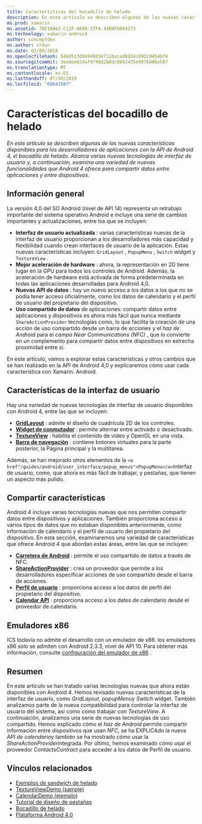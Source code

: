 ```yaml
---
title: Características del bocadillo de helado
description: En este artículo se describen algunas de las nuevas características disponibles para los desarrolladores de aplicaciones con la API de Android 4, el bocadillo de helado. Abarca varias nuevas tecnologías de interfaz de usuario y, a continuación, examina una variedad de nuevas funcionalidades que Android 4 ofrece para compartir datos entre aplicaciones y entre dispositivos.
ms.prod: xamarin
ms.assetid: 78E18A62-C12F-A699-37FA-44B9F6B44273
ms.technology: xamarin-android
author: conceptdev
ms.author: crdun
ms.date: 03/09/2018
ms.openlocfilehash: 548d513d8b949b56711bacad6924c692c0454bf4
ms.sourcegitcommit: 3ea9ee034af9790d2b0dc0893435e997bd06e587
ms.translationtype: MT
ms.contentlocale: es-ES
ms.lasthandoff: 07/30/2019
ms.locfileid: "68643507"
---
```

# <a name="ice-cream-sandwich-features"></a>Características del bocadillo de helado

_En este artículo se describen algunas de las nuevas características disponibles para los desarrolladores de aplicaciones con la API de Android 4, el bocadillo de helado. Abarca varias nuevas tecnologías de interfaz de usuario y, a continuación, examina una variedad de nuevas funcionalidades que Android 4 ofrece para compartir datos entre aplicaciones y entre dispositivos._

## <a name="overview"></a>Información general

La versión 4,0 del SO Android (nivel de API 14) representa un retrabajo importante del sistema operativo Android e incluye una serie de cambios importantes y actualizaciones, entre los que se incluyen:

-   **Interfaz de usuario actualizada** : varias características nuevas de la interfaz de usuario proporcionan a los desarrolladores más capacidad y flexibilidad cuando crean interfaces de usuario de la aplicación. Estas nuevas características incluyen: `GridLayout` , `PopupMenu` , `Switch` widget y `TextureView` . 
-   **Mejor aceleración de hardware** : ahora, la representación en 2D tiene lugar en la GPU para todos los controles de Android. Además, la aceleración de hardware está activada de forma predeterminada en todas las aplicaciones desarrolladas para Android 4,0. 
-   **Nuevas API de datos** : hay un nuevo acceso a los datos a los que no se podía tener acceso oficialmente, como los datos de calendario y el perfil de usuario del propietario del dispositivo. 
-   **Uso compartido de datos** de aplicaciones: compartir datos entre aplicaciones y dispositivos es ahora más fácil que nunca mediante `ShareActionProvider` tecnologías como, lo que facilita la creación de una acción de uso compartido desde un barra de acciones y el *haz de Android* para el *campo Near Communications (NFC)* , que lo convierte en un complemento para compartir datos entre dispositivos en estrecha proximidad entre sí. 


En este artículo, vamos a explorar estas características y otros cambios que se han realizado en la API de Android 4,0 y explicaremos cómo usar cada característica con Xamarin. Android.

## <a name="user-interface-features"></a>Características de la interfaz de usuario

Hay una variedad de nuevas tecnologías de interfaz de usuario disponibles con Android 4, entre las que se incluyen:

-   **[GridLayout](~/android/user-interface/layouts/grid-layout.md)** : admite el diseño de cuadrícula 2D de los controles. 
-   **[Widget de conmutador](~/android/user-interface/controls/switch.md)** : permite alternar entre activado o desactivado. 
-   **[TextureView](~/android/user-interface/controls/texture-view.md)** : habilita el contenido de vídeo y OpenGL en una vista. 
-   **[Barra de navegación](~/android/user-interface/controls/navigation-bar.md)** : contiene botones virtuales para la parte posterior, la Página principal y la multitarea. 


Además, se han mejorado otros elementos de la `<a href"/guides/android/user_interface/popup_menus">PopupMenu</a>`interfaz de usuario, como, que ahora es más fácil de trabajar, y pestañas, que tienen un aspecto más pulido.

## <a name="sharing-features"></a>Compartir características

Android 4 incluye varias tecnologías nuevas que nos permiten compartir datos entre dispositivos y aplicaciones. También proporciona acceso a varios tipos de datos que no estaban disponibles anteriormente, como información de calendario y el perfil de usuario del propietario del dispositivo. En esta sección, examinaremos una variedad de características que ofrece Android 4 que abordan estas áreas, entre las que se incluyen:

-  **[Carretera de Android](~/android/platform/android-beam.md)** : permite el uso compartido de datos a través de NFC.
-   **[ShareActionProvider](~/android/user-interface/controls/action-bar.md)** : crea un proveedor que permite a los desarrolladores especificar acciones de uso compartido desde el barra de acciones. 
-   **[Perfil de usuario](~/android/user-interface/user-profile.md)** : proporciona acceso a los datos de perfil del propietario del dispositivo. 
-   **[Calendar API](~/android/user-interface/controls/calendar.md)** : proporciona acceso a los datos de calendario desde el proveedor de calendario. 

## <a name="x86-emulators"></a>Emuladores x86

ICS todavía no admite el desarrollo con un emulador de x86. los emuladores x86 solo se admiten con Android 2.3.3, nivel de API 10. Para obtener más información, consulte [configuración del emulador de x86](~/android/get-started/installation/android-emulator/index.md) .

## <a name="summary"></a>Resumen

En este artículo se han tratado varias tecnologías nuevas que ahora están disponibles con Android 4. Hemos revisado nuevas características de la interfaz de usuario, como *GridLayout*, *popupMenu*y *Switch* widget. También analizamos parte de la nueva compatibilidad para controlar la interfaz de usuario del sistema, así como cómo trabajar con *TextureView*. A continuación, analizamos una serie de nuevas tecnologías de uso compartido. Hemos explicado cómo el *haz de Android* permite compartir información entre dispositivos que usan *NFC*, se ha EXPLICAdo la nueva *API de calendario*y también se ha mostrado cómo usar la *ShareActionProvider*integrada.
Por último, hemos examinado cómo usar el proveedor *ContactsContract* para acceder a los datos de Perfil de usuario.



## <a name="related-links"></a>Vínculos relacionados

- [Ejemplos de sandwich de helado](https://docs.microsoft.com/samples/xamarin/monodroid-samples/platformfeatures-ics-samples)
- [TextureViewDemo (sample)](https://docs.microsoft.com/samples/xamarin/monodroid-samples/textureviewdemo)
- [CalendarDemo (ejemplo)](https://docs.microsoft.com/samples/xamarin/monodroid-samples/calendardemo)
- [Tutorial de diseño de pestañas](~/android/user-interface/layouts/tab-layout/index.md)
- [Bocadillo de helado](https://developer.android.com/about/versions/android-4.0-highlights.html)
- [Plataforma Android 4,0](https://developer.android.com/about/versions/android-4.0.html)
